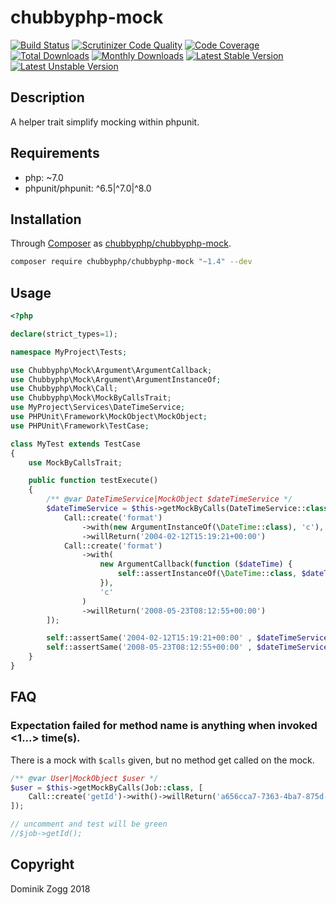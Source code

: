 # chubbyphp-mock

[![Build Status](https://api.travis-ci.org/chubbyphp/chubbyphp-mock.png?branch=master)](https://travis-ci.org/chubbyphp/chubbyphp-mock)
[![Scrutinizer Code Quality](https://scrutinizer-ci.com/g/chubbyphp/chubbyphp-mock/badges/quality-score.png?b=master)](https://scrutinizer-ci.com/g/chubbyphp/chubbyphp-mock/?branch=master)
[![Code Coverage](https://scrutinizer-ci.com/g/chubbyphp/chubbyphp-mock/badges/coverage.png?b=master)](https://scrutinizer-ci.com/g/chubbyphp/chubbyphp-mock/?branch=master)
[![Total Downloads](https://poser.pugx.org/chubbyphp/chubbyphp-mock/downloads.png)](https://packagist.org/packages/chubbyphp/chubbyphp-mock)
[![Monthly Downloads](https://poser.pugx.org/chubbyphp/chubbyphp-mock/d/monthly)](https://packagist.org/packages/chubbyphp/chubbyphp-mock)
[![Latest Stable Version](https://poser.pugx.org/chubbyphp/chubbyphp-mock/v/stable.png)](https://packagist.org/packages/chubbyphp/chubbyphp-mock)
[![Latest Unstable Version](https://poser.pugx.org/chubbyphp/chubbyphp-mock/v/unstable)](https://packagist.org/packages/chubbyphp/chubbyphp-mock)

## Description

A helper trait simplify mocking within phpunit.

## Requirements

 * php: ~7.0
 * phpunit/phpunit: ^6.5|^7.0|^8.0

## Installation

Through [Composer](http://getcomposer.org) as [chubbyphp/chubbyphp-mock][1].

```sh
composer require chubbyphp/chubbyphp-mock "~1.4" --dev
```

## Usage

```php
<?php

declare(strict_types=1);

namespace MyProject\Tests;

use Chubbyphp\Mock\Argument\ArgumentCallback;
use Chubbyphp\Mock\Argument\ArgumentInstanceOf;
use Chubbyphp\Mock\Call;
use Chubbyphp\Mock\MockByCallsTrait;
use MyProject\Services\DateTimeService;
use PHPUnit\Framework\MockObject\MockObject;
use PHPUnit\Framework\TestCase;

class MyTest extends TestCase
{
    use MockByCallsTrait;

    public function testExecute()
    {
        /** @var DateTimeService|MockObject $dateTimeService */
        $dateTimeService = $this->getMockByCalls(DateTimeService::class, [
            Call::create('format')
                ->with(new ArgumentInstanceOf(\DateTime::class), 'c'),
                ->willReturn('2004-02-12T15:19:21+00:00')
            Call::create('format')
                ->with(
                    new ArgumentCallback(function ($dateTime) {
                        self::assertInstanceOf(\DateTime::class, $dateTime);
                    }),
                    'c'
                )
                ->willReturn('2008-05-23T08:12:55+00:00')
        ]);

        self::assertSame('2004-02-12T15:19:21+00:00' , $dateTimeService->format(new \DateTime(), 'c'));
        self::assertSame('2008-05-23T08:12:55+00:00' , $dateTimeService->format(new \DateTime(), 'c'));
    }
}
```

## FAQ

### Expectation failed for method name is anything when invoked <1...> time(s).

There is a mock with `$calls` given, but no method get called on the mock.

```php
/** @var User|MockObject $user */
$user = $this->getMockByCalls(Job::class, [
    Call::create('getId')->with()->willReturn('a656cca7-7363-4ba7-875d-74bb0fd4f543'),
]);

// uncomment and test will be green
//$job->getId();
```

## Copyright

Dominik Zogg 2018


[1]: https://packagist.org/packages/chubbyphp/chubbyphp-mock
